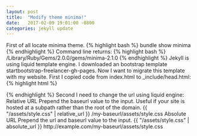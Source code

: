 ```yaml
---
layout: post
title:  "Modify theme minima!"
date:   2017-02-09 19:01:00 -0800
categories: jekyll update
---
```

First of all locate minima theme.
{% highlight bash %}
bundle show minima
{% endhighlight %}
Command line returns:
{% highlight bash %}
/Library/Ruby/Gems/2.0.0/gems/minima-2.1.0
{% endhighlight %}
Jekyll is using liquid template engine.
I downloaded an bootstrap template startbootstrap-freelancer-gh-pages. Now I want to migrate this template with my website.
First I copied <head> code from index.html to _include/head.html:
{% highlight html %}
<!-- Bootstrap Core CSS -->
  <link href="vendor/bootstrap/css/bootstrap.min.css" rel="stylesheet">
  <!-- Theme CSS -->
  <link href="css/freelancer.min.css" rel="stylesheet">
  <!-- Custom Fonts -->
  <link href="vendor/font-awesome/css/font-awesome.min.css" rel="stylesheet" type="text/css">
  <link href="https://fonts.googleapis.com/css?family=Montserrat:400,700" rel="stylesheet" type="text/css">
  <link href="https://fonts.googleapis.com/css?family=Lato:400,700,400italic,700italic" rel="stylesheet" type="text/css">
  <!-- HTML5 Shim and Respond.js IE8 support of HTML5 elements and media queries -->
  <!-- WARNING: Respond.js doesn't work if you view the page via file:// -->
  <!--[if lt IE 9]>
  <script src="https://oss.maxcdn.com/libs/html5shiv/3.7.0/html5shiv.js"></script>
  <script src="https://oss.maxcdn.com/libs/respond.js/1.4.2/respond.min.js"></script>
  <![endif]-->
{% endhighlight %}
Second I need to change the url using liquid engine:
Relative URL
Prepend the baseurl value to the input. Useful if your site is hosted at a subpath rather than the root of the domain.
{{ "/assets/style.css" | relative_url }}
/my-baseurl/assets/style.css
Absolute URL
Prepend the url and baseurl value to the input.
{{ "/assets/style.css" | absolute_url }}
http://example.com/my-baseurl/assets/style.css


[jekyll-docs]: http://jekyllrb.com/docs/home
[jekyll-gh]:   https://github.com/jekyll/jekyll
[jekyll-talk]: https://talk.jekyllrb.com/
